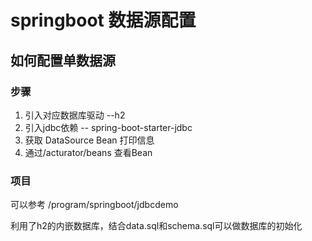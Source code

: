 # springboot 数据源配置

## 如何配置单数据源

### 步骤
1. 引入对应数据库驱动 --h2
2. 引入jdbc依赖 -- spring-boot-starter-jdbc
3. 获取 DataSource Bean 打印信息
4. 通过/acturator/beans 查看Bean

### 项目
可以参考 /program/springboot/jdbcdemo

利用了h2的内嵌数据库，结合data.sql和schema.sql可以做数据库的初始化
